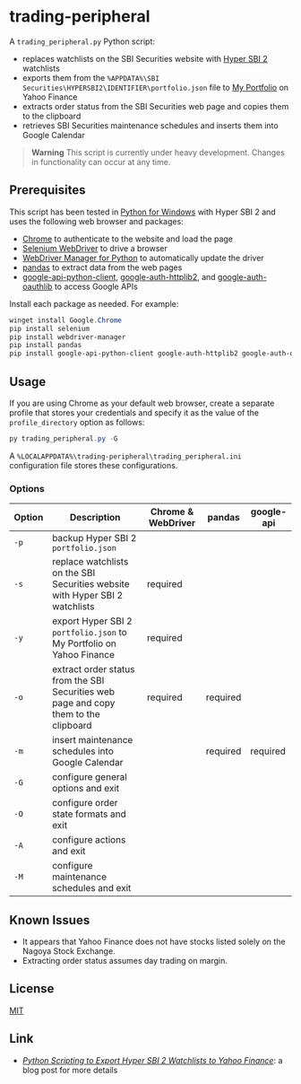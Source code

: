 # trading-peripheral #

<!-- Python script that exports Hyper SBI 2 watchlists to Yahoo Finance,
extracts order status, and inserts maintenance schedules into Google Calendar
-->

<!-- hypersbi2 python chrome selenium webdrivermanager pandas google-api -->

A `trading_peripheral.py` Python script:

  * replaces watchlists on the SBI Securities website with [Hyper SBI
    2](https://go.sbisec.co.jp/lp/lp_hyper_sbi2_211112.html) watchlists
  * exports them from the `%APPDATA%\SBI
    Securities\HYPERSBI2\IDENTIFIER\portfolio.json` file to [My
    Portfolio](https://finance.yahoo.com/portfolios) on Yahoo Finance
  * extracts order status from the SBI Securities web page and copies them to
    the clipboard
  * retrieves SBI Securities maintenance schedules and inserts them into Google
    Calendar

> **Warning** This script is currently under heavy development.  Changes in
> functionality can occur at any time.

## Prerequisites ##

This script has been tested in [Python for
Windows](https://www.python.org/downloads/windows/) with Hyper SBI 2 and uses
the following web browser and packages:

  * [Chrome](https://www.google.com/chrome/) to authenticate to the website and
    load the page
  * [Selenium WebDriver](https://www.selenium.dev/documentation/webdriver/) to
    drive a browser
  * [WebDriver Manager for
    Python](https://github.com/SergeyPirogov/webdriver_manager) to
    automatically update the driver
  * [pandas](https://pandas.pydata.org/) to extract data from the web pages
  * [google-api-python-client](https://googleapis.github.io/google-api-python-client/docs/),
    [google-auth-httplib2](https://github.com/googleapis/google-auth-library-python-httplib2),
    and
    [google-auth-oauthlib](https://github.com/googleapis/google-auth-library-python-oauthlib)
    to access Google APIs

Install each package as needed.  For example:

``` powershell
winget install Google.Chrome
pip install selenium
pip install webdriver-manager
pip install pandas
pip install google-api-python-client google-auth-httplib2 google-auth-oauthlib
```

## Usage ##

If you are using Chrome as your default web browser, create a separate profile
that stores your credentials and specify it as the value of the
`profile_directory` option as follows:

``` powershell
py trading_peripheral.py -G
```

A `%LOCALAPPDATA%\trading-peripheral\trading_peripheral.ini` configuration file
stores these configurations.

### Options ###

| Option | Description                                                                          | Chrome & WebDriver | pandas   | google-api |
|--------|--------------------------------------------------------------------------------------|--------------------|----------|------------|
| `-p`   | backup Hyper SBI 2 `portfolio.json`                                                  |                    |          |            |
| `-s`   | replace watchlists on the SBI Securities website with Hyper SBI 2 watchlists         | required           |          |            |
| `-y`   | export Hyper SBI 2 `portfolio.json` to My Portfolio on Yahoo Finance                 | required           |          |            |
| `-o`   | extract order status from the SBI Securities web page and copy them to the clipboard | required           | required |            |
| `-m`   | insert maintenance schedules into Google Calendar                                    |                    | required | required   |
| `-G`   | configure general options and exit                                                   |                    |          |            |
| `-O`   | configure order state formats and exit                                               |                    |          |            |
| `-A`   | configure actions and exit                                                           |                    |          |            |
| `-M`   | configure maintenance schedules and exit                                             |                    |          |            |

## Known Issues ##

  * It appears that Yahoo Finance does not have stocks listed solely on the
    Nagoya Stock Exchange.
  * Extracting order status assumes day trading on margin.

## License ##

[MIT](LICENSE.md)

## Link ##

  * [*Python Scripting to Export Hyper SBI 2 Watchlists to Yahoo
    Finance*](https://carmine560.blogspot.com/2023/02/python-scripting-to-export-hyper-sbi-2.html):
    a blog post for more details
